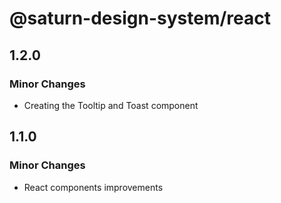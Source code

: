 # @saturn-design-system/react

## 1.2.0

### Minor Changes

- Creating the Tooltip and Toast component

## 1.1.0

### Minor Changes

- React components improvements
